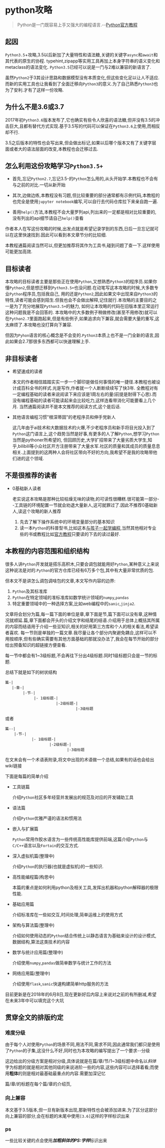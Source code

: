 # python攻略

> Python是一门既容易上手又强大的编程语言.--[Python官方教程](https://docs.python.org/3/tutorial/)

## 起因

`Python3.5`+攻略,3.5以后新加了大量特性和语法糖,关键的关键字`async`和`await`和其代表的原生的协程.
typehint,zipapp等实用工具再加上本身字符串的语义变化和metaclass的语法变化.
`Python3.5`已经可以说是一门与2难以兼容的新语言了.

虽然`Python2`于3其设计思路和数据模型没有本质变化,但这些变化足以让人不适应.
而新的实用工具也让我看到了全面迁移向`Python3`的意义.为了自己熟悉`Python3`也为了安利.才有了这样一份攻略.

## 为什么不是3.6或3.7

2017年初`Python3.6`版本发布了,它也确实有些令人欣喜的语法糖,但并没有3.5的冲击巨大,且都有替代方式实现.基于3.5写的代码可以保证在`Python3.6`上使用,而相反却不行.

3.5之后版本的特性也会写出来,但会做出标记,如果以后哪个版本又有了关键字层面或者大的语法层面的改变,本教程也会迁移过去.

## 怎么利用这份攻略学习`Python3.5+`

+ 首先,忘记`Python2.7`,忘记3.5-的`Python`怎么用的,从头开始学.本教程也不会有与之前的对比.一切从新开始

+ 其次,边做边练,本教程没有习题,但比较重要的部分通常都有示例代码,本教程的也完全是使用`jupyter notebook`编写,可以自行去代码仓库拉下来亲自跑一遍.

+ 善用`help()`方法,本教程不会大量罗列api,列出来的一定都是相对比较重要的,没有列出的api细节请自己`help()`查看

作者本人在写这份攻略的时候,出发点就是希望记录学到的东西,日后一旦忘记就可以在这里快速找到.因此可以看到本文章节分的比较细.

本教程通篇阅读当然可以,但更加推荐将其作为工具书,碰到问题了查一下.这样使用可能更加高效.

## 目标读者

本攻略的目标读者主要是那些正在使用`Python`,又想熟悉`Python3`的程序员.如果你懂`Python2`,但是想迁移到`Python3.5+`也没问题.在动笔写这本攻略的时候,大多数专业`Python`程序员,包括我自己,
用的还是`Python2`,因此如果文中出现来自`Python3`的特性,读者可能会感到陌生.但我也会不会做出解释,记住就行.本攻略的主要目的之一是为了充分地展现`Python3.5+`的魅力, 如何让本攻略的代码在旧版本里正常运行这种问题我是不会回答的.
本攻略中的大多数例子稍做修改(甚至不用修改)就可以在`Python2.7`里面跑起来,但是有些例子,如果追求向下兼容,就会需要大量的重写,这太麻烦了.本攻略也没打算向下兼容.

但因为`Pyhon`语言的核心概念是不会变的.`Python3`本质上也不是一门全新的语言,因此如果会2.7那很多东西都可以快速理解上手.

## 非目标读者

+ 希望速成的读者

    本文的作者相信踏踏实实一步一个脚印是做任何事情的唯一捷径.本教程也被设计成百科全书的样式.光是写作,作者就一个人断断续续写了快3年.
    全教程对有一定编程基础的读者来说阅读下来应该是1周左右的量(前提是耐得下心思).而没有编程基础的读者可能读起来会比较吃力,这样连看带消化可能要看上几个月.
    当然通篇阅读并不是本文推荐的阅读方式,这个是后话.

+ 其他语言编程习惯"根深蒂固"的老程序员和伸手党新人

    这几年由于ai技术和大数据技术的火爆,不少老程序员和新手将目光投入到了`Python`这门语言上,这个趋势当然是好事,有更多的人了解`Python`,想学习`Python`当然是pythoner所希望的,
    但回顾历史,大学扩招带来了大量劣质大学生,知乎,bilibili等小众社区开方注册带来了大量水军.社区的质量和其成员的质量息息相关.上面提到的这两种人会将社区带向不好的方向,我希望不是我的攻略带他们进的这个领域.

## 不是很推荐的读者

+ 0基础新人读者

    老实说这本攻略是那种比较枯燥无味的读物,的可读性很糟糕.很可能第一部分--工具链的环境配置一节就会劝退大量新人,这可就罪过了.因此不推荐0基础新人,读这个攻略的新人推荐
    1. 先去了解下操作系统中的环境变量部分的基本知识
    2. 读一本`Python`的科普型书,比如这本[与孩子一起学编程](http://www.ituring.com.cn/book/103),当然其他相对专业些的书或教程比如[官方教程](https://docs.python.org/3/tutorial)只要读的下去的读过最好.

## 本教程的内容范围和组织结构

很多人讲`Python`开发就是搭乐高积木,只要会调包就能用好`Python`,某种意义上来说这种说法是对的.`Python`的官方仓库已经有6万多个包,其中有大量非常优质的包.

但本文不是讲怎么调包调啥包的文章,本文写作内容的边界:

1. `Python`及其标准库
2. `Python`在特定领域的准标准库如数学统计领域的`numpy`,`pandas`
3. 特定重要领域中的一种选择方案,比如web编程中的`sanic`,`jinja2`.

文章将会划分为篇,每一篇下面的单位是章,章下面是节,篇下面可以没有章,这种情况就顺延.篇,章下面都会开头的介绍文字和结尾的结语.介绍用于总体上概括其所属的内容而结语用于介绍一些豆知识,相关的好用第三方库和个人的相关看法,希望读者喜欢.
每一节则是单独的一篇文章.我尽量让各个部分内聚避免耦合,这样可以不用按顺序,但有些确实需要有其他方面基础的那就没办法了,我会在每节开始的部分给出预备知识的超链接方便查看.

每一节中都会有1~3级标题,不会再往下分出4级标题.同时1级标题只会是一节的标题.

总结下就是如下的树状结构

```shell
篇-|
   |-章-|
        |-节-|
             |- 1级标题-|
                       |-2级标题-|
                                |-3级标题
```

或者

```shell
篇--|
    |-节-|
            |- 1级标题-|
                    |-2级标题-|
                            |-3级标题
```

在文末会有一个术语表附录,将文中出现的术语做一个总结,如果有的话也会给出wiki链接

下面是每篇的简单介绍

+ 工具链篇

    介绍`Python`社区多年经营并发展出的规范及对应的开发辅助工具

+ 语法篇

    介绍`Python`优雅严谨的语法和惯用法

+ 嵌入与扩展篇

    `Python`常用作胶水语言为一些传统高性能库提供前端,这篇介绍`Python`与`C/C++`语言以及`Fortain`的交互方式.

+ 深入虚拟机篇(整理中)

    介绍`Python`的执行器(也就是虚拟机)的一些知识.

+ 高性能编程篇(构思中)

    本篇的重点是如何利用python及相关工具,发挥出机器和python解释器的极限性能.

+ 基础应用篇

    介绍标准库在一些如交互,时间处理,简单运维上的使用方式

+ 架构与算法篇(整理中)

    介绍如何使用动态的`Python`结合传统上以静态语言为基础来设计的设计模式,数据结构,算法这类技术的内容

+ 数学与统计应用篇(整理中)

    介绍使用`numpy`,`pandas`做简单数学与统计工作的方法

+ 网络应用篇(整理中)

    介绍使用`flask`,`sanic`快速构建简单http服务的方法

目前更新是在2018年的6月8日,现在更新好后内容上来说对之前的有所删减,希望在未来3年中可以填完这个大坑

## 贯穿全文的排版约定

### 难度分级

由于每个人对使用`Python`的场景不同,用法不同,需求不同,因此通常我们都只是使用了`Python`的子集,这没什么不好,同时也为本攻略的编写提出了一个要求--分级

这边给出的分级方案是相对分级,具体说就是在篇/章/节/1~3级标题中命名以*斜体*字为标题的就是相对其他同级的来说进阶一些的内容,这些内容可以选择着看;而使用**粗体**的则是相对最基础最重点的内容.需要加深记忆

篇/章/的标题在每个篇/章的介绍页,

### 向上兼容

本文基于3.5版本,但一旦有新版本出现,那新特性也会被添加进来.为了区分这部分向上兼容的部分,会在标题的末尾中使用`[3.6]`这样的字样标识出来

### ps

一些比较关键的点会使用***加粗斜体的PS:字样***标识出来
